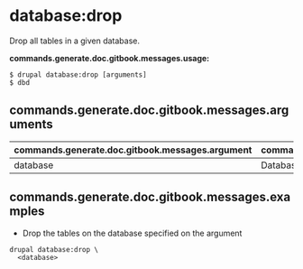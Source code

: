 # database:drop
Drop all tables in a given database.

**commands.generate.doc.gitbook.messages.usage:**
```
$ drupal database:drop [arguments]
$ dbd
```

## commands.generate.doc.gitbook.messages.arguments
commands.generate.doc.gitbook.messages.argument | commands.generate.doc.gitbook.messages.details
---------|-------------
database | Database key from settings.php

## commands.generate.doc.gitbook.messages.examples
* Drop the tables on the database specified on the argument
```
drupal database:drop \
  <database>
```

